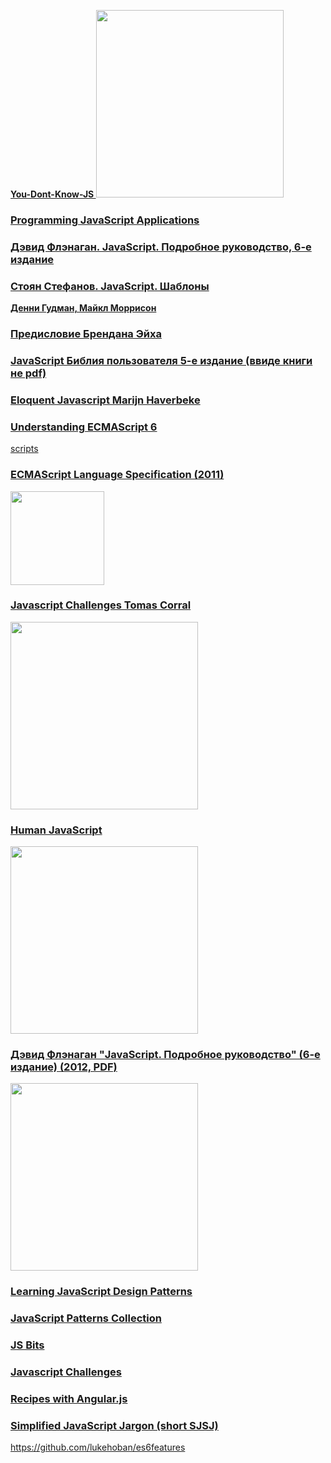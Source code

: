
<p>
<a href="https://github.com/hadson19/You-Dont-Know-JS">
<b> You-Dont-Know-JS </b>
<img src="https://github.com/hadson19/You-Dont-Know-JS/raw/master/async%20&%20performance/cover.jpg"  height="300" />
</a>
</p>

<p>
<a href="#">
<h3>Programming JavaScript Applications</h3>

</a>
</p>




<p>
<a href="#">
<h3>Дэвид Флэнаган. JavaScript. Подробное руководство, 6-е издание</h3>
</a>
</p>

<p>
<a href="#">
 <h3>Стоян Стефанов. JavaScript. Шаблоны</h3>
</a>
</p>


<p>
<a href="#">
 <b>Денни Гудман, Майкл Моррисон</b>
</a>
</p>

<p>
<a href="#">
 <h3>Предисловие Брендана Эйха</h3>
</a>
</p>

<p>
<a href="#">
 <h3>JavaScript Библия пользователя 5-е издание (ввиде книги не pdf)</h3>
</a>
</p>
 

<p>
<a href="#">
 <h3>Eloquent Javascript
 Marijn Haverbeke</h3>
</a>
</p>

<p>
<a href="https://leanpub.com/understandinges6/read/">
 <h3>Understanding ECMAScript 6</h3>
</a> <a href="https://github.com/nzakas/understandinges6"> scripts </a>
</p>

<p>
<a href="http://www.ecma-international.org/publications/files/ECMA-ST/Ecma-262.pdf">
 <h3>ECMAScript Language Specification (2011)</h3>
 <img src="http://www.ecma-international.org/ecma-262/5.1/Ecma_RVB-003.jpg"  height="150" />
</a>
</p>


<p>
<a href="https://github.com/tcorral/javascript-challenges-book">
 <h3>Javascript Challenges Tomas Corral</h3>
 <img src="https://www.gitbook.com/cover/book/amischol/javascript_challenges.jpg?build=1420792267101"  height="300" />
</a>
</p>

<p>
<a href="http://read.humanjavascript.com/ch01-introduction.html">
 <h3>Human JavaScript</h3>
 <img src="https://static-2.gumroad.com/res/gumroad/files/8062ad2e9ab08b14abfb51d1e7fb02bd/original/human_js_black-01.png"  height="300" />
 
</a>
</p>


<p>
<a href="https://vk.com/doc10903696_309832418?hash=1194c2e4cabeda722a&dl=be50d5c43be5be08da">
 <h3>Дэвид Флэнаган "JavaScript. Подробное руководство" (6-е издание) (2012, PDF)</h3>
 <img src="https://pp.vk.me/c616526/v616526093/faa2/jkbM14xdiAU.jpg"  height="300" />
</a>
</p>


<p>
<a href="https://github.com/addyosmani/essential-js-design-patterns">
 <h3>Learning JavaScript Design Patterns</h3>
</a>
</p>

<p>
<a href="https://shichuan.github.io/javascript-patterns/">
 <h3>JavaScript Patterns Collection</h3>
</a>
</p>

<p>
<a href="https://github.com/vasanthk/js-bits">
 <h3>JS Bits</h3>
</a>
</p>

<p>
<a href="https://github.com/tcorral/javascript-challenges-book">
 <h3>Javascript Challenges</h3>
</a>
</p>

<p>
<a href="https://github.com/fdietz/recipes-with-angular-js-examples">
 <h3>Recipes with Angular.js</h3>
</a>
</p>

<p>
<a href="https://github.com/HugoGiraudel/SJSJ">
 <h3>Simplified JavaScript Jargon (short SJSJ) </h3>
</a>
</p>




https://github.com/lukehoban/es6features
